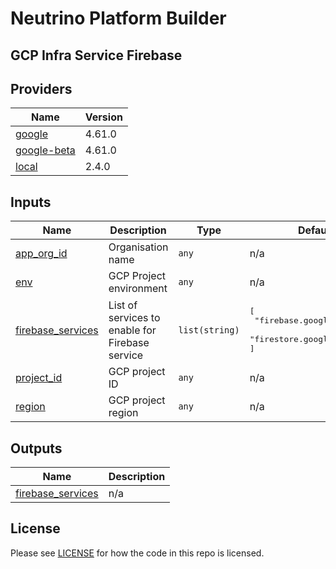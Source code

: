 # Neutrino Platform Builder

## GCP Infra Service Firebase

<!-- BEGINNING OF PRE-COMMIT-TERRAFORM DOCS HOOK -->
## Providers

| Name | Version |
|------|---------|
| <a name="provider_google"></a> [google](#provider\_google) | 4.61.0 |
| <a name="provider_google-beta"></a> [google-beta](#provider\_google-beta) | 4.61.0 |
| <a name="provider_local"></a> [local](#provider\_local) | 2.4.0 |

## Inputs

| Name | Description | Type | Default | Required |
|------|-------------|------|---------|:--------:|
| <a name="input_app_org_id"></a> [app\_org\_id](#input\_app\_org\_id) | Organisation name | `any` | n/a | yes |
| <a name="input_env"></a> [env](#input\_env) | GCP Project environment | `any` | n/a | yes |
| <a name="input_firebase_services"></a> [firebase\_services](#input\_firebase\_services) | List of services to enable for Firebase service | `list(string)` | <pre>[<br>  "firebase.googleapis.com",<br>  "firestore.googleapis.com"<br>]</pre> | no |
| <a name="input_project_id"></a> [project\_id](#input\_project\_id) | GCP project ID | `any` | n/a | yes |
| <a name="input_region"></a> [region](#input\_region) | GCP project region | `any` | n/a | yes |

## Outputs

| Name | Description |
|------|-------------|
| <a name="output_firebase_services"></a> [firebase\_services](#output\_firebase\_services) | n/a |
<!-- END OF PRE-COMMIT-TERRAFORM DOCS HOOK -->

## License

Please see [LICENSE](https://github.com/neutrino-io/terraform-google-foundation/blob/master/LICENSE) for how the code in
this repo is licensed.